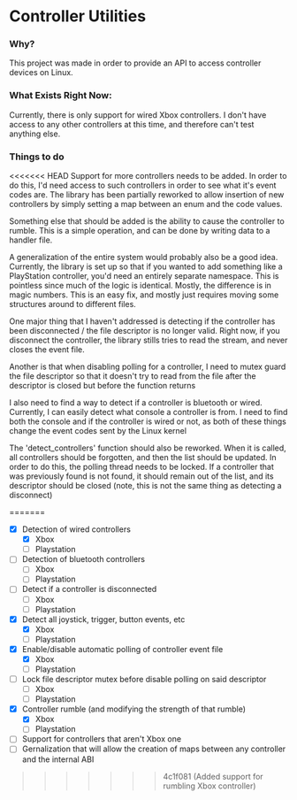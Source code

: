 # Controller Utilities

### Why?
This project was made in order to provide an API to access controller devices on Linux. 

### What Exists Right Now:
Currently, there is only support for wired Xbox controllers. I don't have access to any other controllers 
at this time, and therefore can't test anything else.

### Things to do
<<<<<<< HEAD
Support for more controllers needs to be added. In order to do this, I'd need access to such controllers in order
to see what it's event codes are. The library has been partially reworked to allow insertion of new controllers by
simply setting a map between an enum and the code values.

Something else that should be added is the ability to cause the controller to rumble.
This is a simple operation, and can be done by writing data to a handler file.  
  
A generalization of the entire system would probably also be a good idea. Currently, the library
is set up so that if you wanted to add something like a PlayStation controller, you'd need
an entirely separate namespace. This is pointless since much of the logic is identical. Mostly,
the difference is in magic numbers. This is an easy fix, and mostly just requires moving some structures
around to different files.

One major thing that I haven't addressed is detecting if the controller has been disconnected / the file descriptor is no longer valid. 
Right now, if you disconnect the controller, the library stills tries to read the stream, and never closes the event file.

Another is that when disabling polling for a controller, I need to mutex guard the file descriptor so that it doesn't try to read
from the file after the descriptor is closed but before the function returns

I also need to find a way to detect if a controller is bluetooth or wired. Currently, I can easily detect what console
a controller is from. I need to find both the console and if the controller is wired or not, as both of these things change
the event codes sent by the Linux kernel

The 'detect_controllers' function should also be reworked. When it is called, all controllers should be forgotten,
and then the list should be updated. In order to do this, the polling thread needs to be locked. If a controller
that was previously found is not found, it should remain out of the list, and its descriptor should be closed 
(note, this is not the same thing as detecting a disconnect)

=======
- [x] Detection of wired controllers
    - [x] Xbox
    - [ ] Playstation
- [ ] Detection of bluetooth controllers
    - [ ] Xbox
    - [ ] Playstation
- [ ] Detect if a controller is disconnected
    - [ ] Xbox
    - [ ] Playstation
- [x] Detect all joystick, trigger, button events, etc
    - [x] Xbox
    - [ ] Playstation
- [x] Enable/disable automatic polling of controller event file
    - [x] Xbox
    - [ ] Playstation
- [ ] Lock file descriptor mutex before disable polling on said descriptor
    - [ ] Xbox
    - [ ] Playstation
- [x] Controller rumble (and modifying the strength of that rumble)
    - [x] Xbox
    - [ ] Playstation
- [ ] Support for controllers that aren't Xbox one
- [ ] Gernalization that will allow the creation of maps between any controller and the internal ABI
>>>>>>> 4c1f081 (Added support for rumbling Xbox controller)

